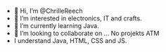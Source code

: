 - 👋 Hi, I’m @ChrilleReech
- 👀 I’m interested in electronics, IT and crafts.
- 🌱 I’m currently learning Java.
- 💞️ I’m looking to collaborate on ... No projekts ATM
- I understand Java, HTML, CSS and JS.
